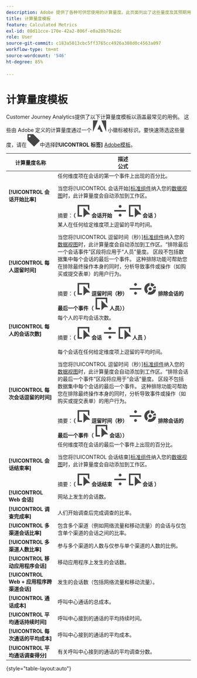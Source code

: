 ```yaml
---
description: Adobe 提供了各种可供您使用的计算量度。此页面列出了这些量度及其预期用途。
title: 计算量度模板
feature: Calculated Metrics
exl-id: 08d11cce-170e-42a2-806f-e0a28b70a2dc
role: User
source-git-commit: c183a5013cbc5ff3765cc4926a308d0c4563a097
workflow-type: tm+mt
source-wordcount: '546'
ht-degree: 85%

---
```


# 计算量度模板

Customer Journey Analytics提供了以下计算量度模板以涵盖最常见的用例。 这些由 Adobe 定义的计算量度通过一个 ![AdobeLogoSmall](/help/assets/icons/AdobeLogoSmall.svg) 小徽标被标识。要快速筛选这些量度，请在![组件筛选器](/help/assets/icons/Label.svg)中选择&#x200B;**[!UICONTROL 标签]** [Adobe模板](/help/components/overview.md#filter)。

| 计算量度名称 | 描述<br/>公式 |
|---------|----------|
| **[!UICONTROL 会话开始比率]** | 任何维度项在会话的第一个事件上出现的百分比。<p>当您将[!UICONTROL 会话开始][标准组件](/help/data-views/component-reference.md)纳入您的[数据视图](/help/data-views/create-dataview.md)时，此计算量度会自动添加到工作区。</p>摘要：**（** ![事件](/help/assets/icons/Event.svg) **会话开始** ![划分](/help/assets/icons/Divide.svg) ![事件](/help/assets/icons/Event.svg) **会话** **）** |
| **[!UICONTROL 每人逗留时间]** | 某人在任何给定维度项上逗留的平均时间。<p>当您将[!UICONTROL 逗留时间（秒）][标准组件](/help/data-views/component-reference.md)纳入您的[数据视图](/help/data-views/create-dataview.md)时，此计算量度会自动添加到工作区。“排除最后一个会话事件”区段将应用于“人员”量度。 区段不包括数据集中每个会话的最后一个事件。 这种排除功能可帮助您在排除最终操作本身的同时，分析导致事件或操作（如购买或提交表单）的用户行为。</p>摘要：**（** ![事件](/help/assets/icons/Event.svg) **逗留时间（秒）** ![划分](/help/assets/icons/Divide.svg) ![分段](/help/assets/icons/Segmentation.svg) **排除会话的最后一个事件（** ![事件](/help/assets/icons/Event.svg) **人员））** |
| **[!UICONTROL 每人的会话次数]** | 每个人的平均会话次数。<p>摘要：**（** ![事件](/help/assets/icons/Event.svg) **会话** ![划分](/help/assets/icons/Divide.svg) ![事件](/help/assets/icons/Event.svg) **人员** **）** |
| **[!UICONTROL 每次会话逗留的时间]** | 每个会话在任何给定维度项上逗留的平均时间。<p>当您将[!UICONTROL 逗留时间（秒）][标准组件](/help/data-views/component-reference.md)纳入您的[数据视图](/help/data-views/create-dataview.md)时，此计算量度会自动添加到工作区。“排除会话的最后一个事件”区段将应用于“会话”量度。 区段不包括数据集中每个会话的最后一个事件。 这种排除功能可帮助您在排除最终操作本身的同时，分析导致事件或操作（如购买或提交表单）的用户行为。</p>摘要：**（** ![事件](/help/assets/icons/Event.svg) **逗留时间（秒）** ![划分](/help/assets/icons/Divide.svg) ![分段](/help/assets/icons/Segmentation.svg) **排除会话的最后一个事件（** ![事件](/help/assets/icons/Event.svg) **会话））** |
| **[!UICONTROL 会话结束率]** | 任何维度项在会话的最后一个事件上出现的百分比。 <p>当您将[!UICONTROL 会话结束][标准组件](/help/data-views/component-reference.md)纳入您的[数据视图](/help/data-views/create-dataview.md)时，此计算量度会自动添加到工作区。</p>摘要：**（** ![事件](/help/assets/icons/Event.svg) **会话结束** ![划分](/help/assets/icons/Divide.svg) ![事件](/help/assets/icons/Event.svg) **会话** **）** |
| **[!UICONTROL Web 会话]** | 网站上发生的会话数。 |
| **[!UICONTROL 调查完成率]** | 人们开始调查后完成调查的比率。 |
| **[!UICONTROL 多渠道会话比率]** | 包含多个渠道（例如网络流量和移动流量）的会话与仅包含单个渠道的会话之间的比率。 |
| **[!UICONTROL 多渠道人数比率]** | 参与多个渠道的人数与仅参与单个渠道的人数的比例。 |
| **[!UICONTROL 移动应用程序会话]** | 移动应用程序上发生的会话数。 |
| **[!UICONTROL Web + 应用程序跨渠道会话]** | 发生的会话数（包括网络流量和移动流量）。 |
| **[!UICONTROL 通话成本]** | 呼叫中心通话的总成本。<!-- <p>Summary: Call length</p> --> |
| **[!UICONTROL 平均通话持续时间]** | 呼叫中心接到的通话的平均持续时间。 |
| **[!UICONTROL 每次通话的平均成本]** | 呼叫中心接到的通话的平均成本。 |
| **[!UICONTROL 平均通话调查得分]** | 有关呼叫中心接到的通话的平均调查分数。 |

{style="table-layout:auto"}
